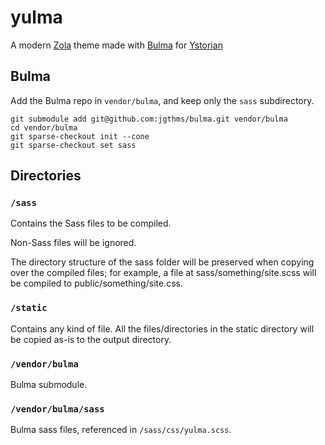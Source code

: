 # yulma
A modern [Zola](https://www.getzola.org/) theme made with [Bulma](https://bulma.io/) for [Ystorian](https://ystorian.com)


## Bulma
Add the Bulma repo in `vendor/bulma`, and keep only the `sass` subdirectory.
```shell
git submodule add git@github.com:jgthms/bulma.git vendor/bulma
cd vendor/bulma
git sparse-checkout init --cone
git sparse-checkout set sass
```

## Directories

### `/sass`
Contains the Sass files to be compiled.

Non-Sass files will be ignored.

The directory structure of the sass folder will be preserved when copying over the compiled files; for example, a file at sass/something/site.scss will be compiled to public/something/site.css.


### `/static`
Contains any kind of file.
All the files/directories in the static directory will be copied as-is to the output directory.


### `/vendor/bulma`
Bulma submodule.

### `/vendor/bulma/sass`
Bulma sass files, referenced in `/sass/css/yulma.scss`.
